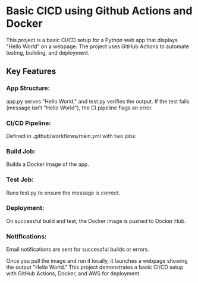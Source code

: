 # Basic CICD using Github Actions and Docker 
This project is a basic CI/CD setup for a Python web app that displays "Hello World" on a webpage. 
The project uses GitHub Actions to automate testing, building, and deployment.

## Key Features
### App Structure: 
app.py serves "Hello World," and test.py verifies the output. If the test fails (message isn't "Hello World"), the CI pipeline flags an error.
### CI/CD Pipeline: 
Defined in .github/workflows/main.yml with two jobs:
### Build Job: 
Builds a Docker image of the app.
### Test Job: 
Runs test.py to ensure the message is correct.
### Deployment: 
On successful build and test, the Docker image is pushed to Docker Hub.
### Notifications: 
Email notifications are sent for successful builds or errors.

Once you pull the image and run it locally, it launches a webpage showing the output "Hello World." This project demonstrates a basic CI/CD setup with GitHub Actions, Docker, and AWS for deployment.
